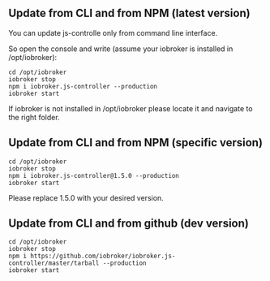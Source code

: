 ## Update from CLI and from NPM (latest version)
You can update js-controlle only from command line interface.

So open the console and write (assume your iobroker is installed in /opt/iobroker):
```
cd /opt/iobroker
iobroker stop
npm i iobroker.js-controller --production
iobroker start
```

If iobroker is not installed in /opt/iobroker please locate it and navigate to the right folder.

## Update from CLI and from NPM (specific version)

```
cd /opt/iobroker
iobroker stop
npm i iobroker.js-controller@1.5.0 --production
iobroker start
```

Please replace 1.5.0 with your desired version.


## Update from CLI and from github (dev version)

```
cd /opt/iobroker
iobroker stop
npm i https://github.com/iobroker/iobroker.js-controller/master/tarball --production
iobroker start
```
